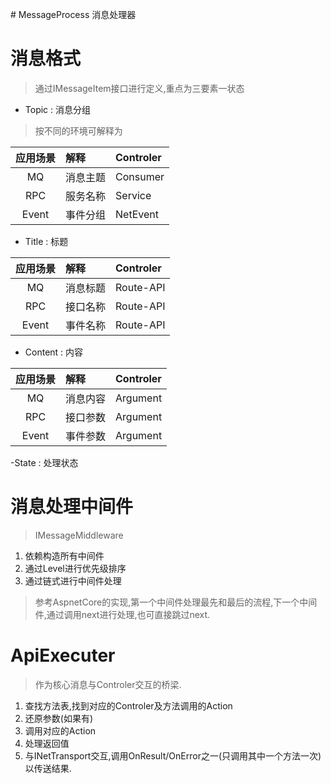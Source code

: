 ﻿﻿﻿# MessageProcess
消息处理器

# 消息格式
> 通过IMessageItem接口进行定义,重点为三要素一状态

- Topic : 消息分组
> 按不同的环境可解释为

|应用场景|解释|Controler|
|:-:|:-|:-|
|MQ|消息主题|Consumer|
|RPC|服务名称|Service|
|Event|事件分组|NetEvent|

- Title : 标题

|应用场景|解释|Controler|
|:-:|:-|:-|
|MQ|消息标题|Route-API|
|RPC|接口名称|Route-API|
|Event|事件名称|Route-API|

- Content : 内容

|应用场景|解释|Controler|
|:-:|:-|:-|
|MQ|消息内容|Argument|
|RPC|接口参数|Argument|
|Event|事件参数|Argument|

-State : 处理状态

# 消息处理中间件
> IMessageMiddleware


1. 依赖构造所有中间件
2. 通过Level进行优先级排序
3. 通过链式进行中间件处理
> 参考AspnetCore的实现,第一个中间件处理最先和最后的流程,下一个中间件,通过调用next进行处理,也可直接跳过next.

# ApiExecuter
> 作为核心消息与Controler交互的桥梁.

1. 查找方法表,找到对应的Controler及方法调用的Action
2. 还原参数(如果有)
3. 调用对应的Action
4. 处理返回值
5. 与INetTransport交互,调用OnResult/OnError之一(只调用其中一个方法一次)以传送结果.


